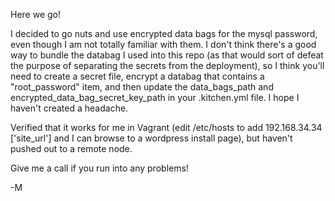 Here we go!

I decided to go nuts and use encrypted data bags for the mysql password, even though I am not totally familiar with them.  I don't think there's a good way to bundle the databag I used into this repo (as that would sort of defeat the purpose of separating the secrets from the deployment), so I think you'll need to create a secret file, encrypt a databag that contains a "root_password" item, and then update the data_bags_path and encrypted_data_bag_secret_key_path in your .kitchen.yml file.  I hope I haven't created a headache.

Verified that it works for me in Vagrant (edit /etc/hosts to add 192.168.34.34 ['site_url'] and I can browse to a wordpress install page), but haven't pushed out to a remote node.

Give me a call if you run into any problems!

 -M 
